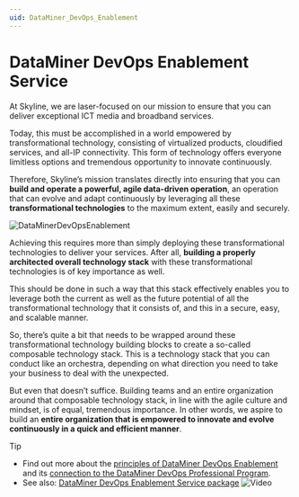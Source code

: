 ```yaml
---
uid: DataMiner_DevOps_Enablement
---
```


# DataMiner DevOps Enablement Service

At Skyline, we are laser-focused on our mission to ensure that you can deliver exceptional ICT media and broadband services.

Today, this must be accomplished in a world empowered by transformational technology, consisting of virtualized products, cloudified services, and all-IP connectivity. This form of technology offers everyone limitless options and tremendous opportunity to innovate continuously.

Therefore, Skyline’s mission translates directly into ensuring that you can **build and operate a powerful, agile data-driven operation**, an operation that can evolve and adapt continuously by leveraging all these **transformational technologies** to the maximum extent, easily and securely.

![DataMinerDevOpsEnablement](~/dataminer-overview/images/DataMinerDevOpsEnablement.png)

Achieving this requires more than simply deploying these transformational technologies to deliver your services. After all, **building a properly architected overall technology stack** with these transformational technologies is of key importance as well.

This should be done in such a way that this stack effectively enables you to leverage both the current as well as the future potential of all the transformational technology that it consists of, and this in a secure, easy, and scalable manner.

So, there’s quite a bit that needs to be wrapped around these transformational technology building blocks to create a so-called composable technology stack. This is a technology stack that you can conduct like an orchestra, depending on what direction you need to take your business to deal with the unexpected.

But even that doesn’t suffice. Building teams and an entire organization around that composable technology stack, in line with the agile culture and mindset, is of equal, tremendous importance. In other words, we aspire to build an **entire organization that is empowered to innovate and evolve continuously in a quick and efficient manner**.

> [!TIP]
>
> - Find out more about the [principles of DataMiner DevOps Enablement](xref:What_is_DataMiner_DevOps_Enablement) and its [connection to the DataMiner DevOps Professional Program](xref:DevOps_Enablement_and_the_DevOps_Professional_program).
> - See also: [DataMiner DevOps Enablement Service package](https://www.youtube.com/watch?v=Dv-T-Tv1SaE) ![Video](~/user-guide/images/video_Duo.png)
